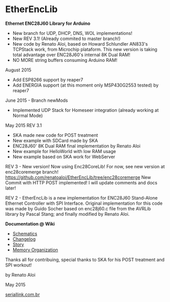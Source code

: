 EtherEncLib
===========

**Ethernet ENC28J60 Library for Arduino**

- New branch for UDP, DHCP, DNS, WOL implementations!
- New REV 3.1! (Already commited to master branch!)
- New code by Renato Aloi, based on Howard Schlundler AN833's TCPStack work, from Microchip plataform. This new version is taking total advantage over ENC28J60's internal 8K Dual RAM!
- NO MORE string buffers consuming Arduino RAM!

August 2015
- Add ESP8266 support by reaper7
- Add ENERGIA support (at this moment only MSP430G2553 tested) by reaper7

June 2015 - Branch newMods
- Implemented UDP Stack for Homeseer integration (already working at Normal Mode)

May 2015
REV 3.1 
- SKA made new code for POST treatment
- New example with SDCard made by SKA
- ENC28J60' 8K Dual RAM final implementation by Renato Aloi
- New example for HelloWorld with low RAM usage 
- New example based on SKA work for WebServer

REV 3 - New version! Now using Enc28CoreLib! For now, see new version at enc28coremerge branch!
https://github.com/renatoaloi/EtherEncLib/tree/enc28coremerge
New Commit with HTTP POST implemented! I will update comments and docs later! 

REV 2 - EtherEncLib is a new implementation for ENC28J60 Stand-Alone Ethernet Controller with SPI Interface. 
Original implementation for this code was made by Guido Socher based on enc28j60.c file from the 
AVRLib library by Pascal Stang; and finally modified by Renato Aloi.

**Documentation @ Wiki**

- [Schematics](https://github.com/renatoaloi/EtherEncLib/wiki/Schematics)
- [Changelog](https://github.com/renatoaloi/EtherEncLib/wiki/Revisions)
- [Story](https://github.com/renatoaloi/EtherEncLib/wiki)
- [Memory Organization](https://github.com/renatoaloi/EtherEncLib/wiki#enc28j60-memory-usage)

Thanks all for contribuing, special thanks to SKA for his POST treatment and SPI workout!

by Renato Aloi

May 2015

[seriallink.com.br](http://www.seriallink.com.br)
